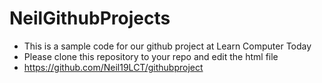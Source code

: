 # NeilGithubProjects
- This is a sample code for our github project at Learn Computer Today
- Please clone this repository to your repo and edit the html file
- https://github.com/Neil19LCT/githubproject
